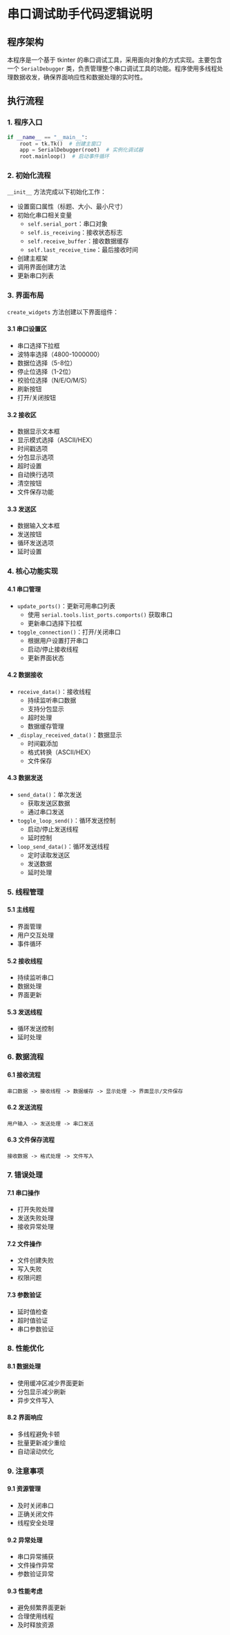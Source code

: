 # 串口调试助手代码逻辑说明

## 程序架构

本程序是一个基于 tkinter 的串口调试工具，采用面向对象的方式实现。主要包含一个 `SerialDebugger` 类，负责管理整个串口调试工具的功能。程序使用多线程处理数据收发，确保界面响应性和数据处理的实时性。

## 执行流程

### 1. 程序入口
```python
if __name__ == "__main__":
    root = tk.Tk()  # 创建主窗口
    app = SerialDebugger(root)  # 实例化调试器
    root.mainloop()  # 启动事件循环
```

### 2. 初始化流程
`__init__` 方法完成以下初始化工作：
- 设置窗口属性（标题、大小、最小尺寸）
- 初始化串口相关变量
  - `self.serial_port`：串口对象
  - `self.is_receiving`：接收状态标志
  - `self.receive_buffer`：接收数据缓存
  - `self.last_receive_time`：最后接收时间
- 创建主框架
- 调用界面创建方法
- 更新串口列表

### 3. 界面布局
`create_widgets` 方法创建以下界面组件：

#### 3.1 串口设置区
- 串口选择下拉框
- 波特率选择（4800-1000000）
- 数据位选择（5-8位）
- 停止位选择（1-2位）
- 校验位选择（N/E/O/M/S）
- 刷新按钮
- 打开/关闭按钮

#### 3.2 接收区
- 数据显示文本框
- 显示模式选择（ASCII/HEX）
- 时间戳选项
- 分包显示选项
- 超时设置
- 自动换行选项
- 清空按钮
- 文件保存功能

#### 3.3 发送区
- 数据输入文本框
- 发送按钮
- 循环发送选项
- 延时设置

### 4. 核心功能实现

#### 4.1 串口管理
- `update_ports()`：更新可用串口列表
  - 使用 `serial.tools.list_ports.comports()` 获取串口
  - 更新串口选择下拉框
- `toggle_connection()`：打开/关闭串口
  - 根据用户设置打开串口
  - 启动/停止接收线程
  - 更新界面状态

#### 4.2 数据接收
- `receive_data()`：接收线程
  - 持续监听串口数据
  - 支持分包显示
  - 超时处理
  - 数据缓存管理
- `_display_received_data()`：数据显示
  - 时间戳添加
  - 格式转换（ASCII/HEX）
  - 文件保存

#### 4.3 数据发送
- `send_data()`：单次发送
  - 获取发送区数据
  - 通过串口发送
- `toggle_loop_send()`：循环发送控制
  - 启动/停止发送线程
  - 延时控制
- `loop_send_data()`：循环发送线程
  - 定时读取发送区
  - 发送数据
  - 延时处理

### 5. 线程管理

#### 5.1 主线程
- 界面管理
- 用户交互处理
- 事件循环

#### 5.2 接收线程
- 持续监听串口
- 数据处理
- 界面更新

#### 5.3 发送线程
- 循环发送控制
- 延时处理

### 6. 数据流程

#### 6.1 接收流程
```
串口数据 -> 接收线程 -> 数据缓存 -> 显示处理 -> 界面显示/文件保存
```

#### 6.2 发送流程
```
用户输入 -> 发送处理 -> 串口发送
```

#### 6.3 文件保存流程
```
接收数据 -> 格式处理 -> 文件写入
```

### 7. 错误处理

#### 7.1 串口操作
- 打开失败处理
- 发送失败处理
- 接收异常处理

#### 7.2 文件操作
- 文件创建失败
- 写入失败
- 权限问题

#### 7.3 参数验证
- 延时值检查
- 超时值验证
- 串口参数验证

### 8. 性能优化

#### 8.1 数据处理
- 使用缓冲区减少界面更新
- 分包显示减少刷新
- 异步文件写入

#### 8.2 界面响应
- 多线程避免卡顿
- 批量更新减少重绘
- 自动滚动优化

### 9. 注意事项

#### 9.1 资源管理
- 及时关闭串口
- 正确关闭文件
- 线程安全处理

#### 9.2 异常处理
- 串口异常捕获
- 文件操作异常
- 参数验证异常

#### 9.3 性能考虑
- 避免频繁界面更新
- 合理使用线程
- 及时释放资源 